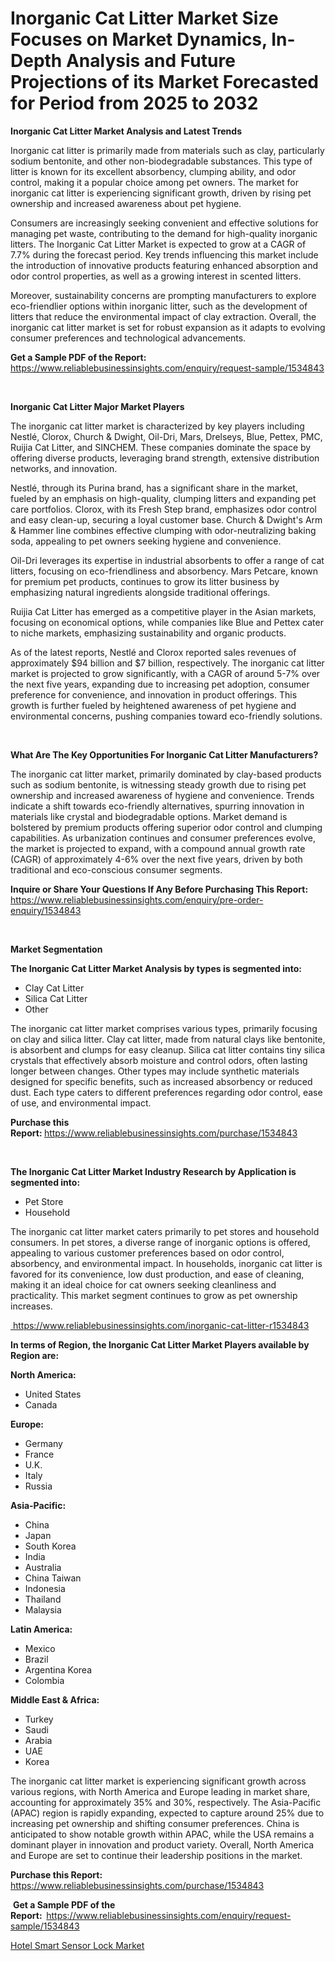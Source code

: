 <p><h1>Inorganic Cat Litter Market Size Focuses on Market Dynamics, In-Depth Analysis and Future Projections of its Market Forecasted for Period from 2025 to 2032</h1></p><p><strong>Inorganic Cat Litter Market Analysis and Latest Trends</strong></p>
<p><p>Inorganic cat litter is primarily made from materials such as clay, particularly sodium bentonite, and other non-biodegradable substances. This type of litter is known for its excellent absorbency, clumping ability, and odor control, making it a popular choice among pet owners. The market for inorganic cat litter is experiencing significant growth, driven by rising pet ownership and increased awareness about pet hygiene. </p><p>Consumers are increasingly seeking convenient and effective solutions for managing pet waste, contributing to the demand for high-quality inorganic litters. The Inorganic Cat Litter Market is expected to grow at a CAGR of 7.7% during the forecast period. Key trends influencing this market include the introduction of innovative products featuring enhanced absorption and odor control properties, as well as a growing interest in scented litters. </p><p>Moreover, sustainability concerns are prompting manufacturers to explore eco-friendlier options within inorganic litter, such as the development of litters that reduce the environmental impact of clay extraction. Overall, the inorganic cat litter market is set for robust expansion as it adapts to evolving consumer preferences and technological advancements.</p></p>
<p><strong>Get a Sample PDF of the Report:&nbsp;</strong> <a href="https://www.reliablebusinessinsights.com/enquiry/request-sample/1534843?utm_campaign=2940&utm_medium=2&utm_source=Github&utm_content=ia&utm_term=05042025&utm_id=inorganic-cat-litter">https://www.reliablebusinessinsights.com/enquiry/request-sample/1534843</a></p>
<p>&nbsp;</p>
<p><strong>Inorganic Cat Litter Major Market Players</strong></p>
<p><p>The inorganic cat litter market is characterized by key players including Nestlé, Clorox, Church & Dwight, Oil-Dri, Mars, Drelseys, Blue, Pettex, PMC, Ruijia Cat Litter, and SINCHEM. These companies dominate the space by offering diverse products, leveraging brand strength, extensive distribution networks, and innovation.</p><p>Nestlé, through its Purina brand, has a significant share in the market, fueled by an emphasis on high-quality, clumping litters and expanding pet care portfolios. Clorox, with its Fresh Step brand, emphasizes odor control and easy clean-up, securing a loyal customer base. Church & Dwight's Arm & Hammer line combines effective clumping with odor-neutralizing baking soda, appealing to pet owners seeking hygiene and convenience.</p><p>Oil-Dri leverages its expertise in industrial absorbents to offer a range of cat litters, focusing on eco-friendliness and absorbency. Mars Petcare, known for premium pet products, continues to grow its litter business by emphasizing natural ingredients alongside traditional offerings.</p><p>Ruijia Cat Litter has emerged as a competitive player in the Asian markets, focusing on economical options, while companies like Blue and Pettex cater to niche markets, emphasizing sustainability and organic products.</p><p>As of the latest reports, Nestlé and Clorox reported sales revenues of approximately $94 billion and $7 billion, respectively. The inorganic cat litter market is projected to grow significantly, with a CAGR of around 5-7% over the next five years, expanding due to increasing pet adoption, consumer preference for convenience, and innovation in product offerings. This growth is further fueled by heightened awareness of pet hygiene and environmental concerns, pushing companies toward eco-friendly solutions.</p></p>
<p>&nbsp;</p>
<p><strong>What Are The Key Opportunities For Inorganic Cat Litter Manufacturers?</strong></p>
<p><p>The inorganic cat litter market, primarily dominated by clay-based products such as sodium bentonite, is witnessing steady growth due to rising pet ownership and increased awareness of hygiene and convenience. Trends indicate a shift towards eco-friendly alternatives, spurring innovation in materials like crystal and biodegradable options. Market demand is bolstered by premium products offering superior odor control and clumping capabilities. As urbanization continues and consumer preferences evolve, the market is projected to expand, with a compound annual growth rate (CAGR) of approximately 4-6% over the next five years, driven by both traditional and eco-conscious consumer segments.</p></p>
<p><strong>Inquire or Share Your Questions If Any Before Purchasing This Report:</strong> <a href="https://www.reliablebusinessinsights.com/enquiry/pre-order-enquiry/1534843?utm_campaign=2940&utm_medium=2&utm_source=Github&utm_content=ia&utm_term=05042025&utm_id=inorganic-cat-litter">https://www.reliablebusinessinsights.com/enquiry/pre-order-enquiry/1534843</a></p>
<p>&nbsp;</p>
<p><strong>Market Segmentation</strong></p>
<p><strong>The Inorganic Cat Litter Market Analysis by types is segmented into:</strong></p>
<p><ul><li>Clay Cat Litter</li><li>Silica Cat Litter</li><li>Other</li></ul></p>
<p><p>The inorganic cat litter market comprises various types, primarily focusing on clay and silica litter. Clay cat litter, made from natural clays like bentonite, is absorbent and clumps for easy cleanup. Silica cat litter contains tiny silica crystals that effectively absorb moisture and control odors, often lasting longer between changes. Other types may include synthetic materials designed for specific benefits, such as increased absorbency or reduced dust. Each type caters to different preferences regarding odor control, ease of use, and environmental impact.</p></p>
<p><strong>Purchase this Report:&nbsp;</strong><a href="https://www.reliablebusinessinsights.com/purchase/1534843?utm_campaign=2940&utm_medium=2&utm_source=Github&utm_content=ia&utm_term=05042025&utm_id=inorganic-cat-litter">https://www.reliablebusinessinsights.com/purchase/1534843</a></p>
<p>&nbsp;</p>
<p><strong>The Inorganic Cat Litter Market Industry Research by Application is segmented into:</strong></p>
<p><ul><li>Pet Store</li><li>Household</li></ul></p>
<p><p>The inorganic cat litter market caters primarily to pet stores and household consumers. In pet stores, a diverse range of inorganic options is offered, appealing to various customer preferences based on odor control, absorbency, and environmental impact. In households, inorganic cat litter is favored for its convenience, low dust production, and ease of cleaning, making it an ideal choice for cat owners seeking cleanliness and practicality. This market segment continues to grow as pet ownership increases.</p></p>
<p><a href="https://www.reliablebusinessinsights.com/inorganic-cat-litter-r1534843?utm_campaign=2940&utm_medium=2&utm_source=Github&utm_content=ia&utm_term=05042025&utm_id=inorganic-cat-litter">&nbsp;https://www.reliablebusinessinsights.com/inorganic-cat-litter-r1534843</a></p>
<p><strong>In terms of Region, the Inorganic Cat Litter Market Players available by Region are:</strong></p>
<p>
    <p> <strong> North America: </strong>
        <ul>
            <li>United States</li>
            <li>Canada</li>
        </ul>
        </p> 
    <p> <strong> Europe: </strong>
        <ul>
            <li>Germany</li>
            <li>France</li>
            <li>U.K.</li>
            <li>Italy</li>
            <li>Russia</li>
        </ul>
        </p> 
    <p> <strong> Asia-Pacific: </strong>
        <ul>
            <li>China</li>
            <li>Japan</li>
            <li>South Korea</li>
            <li>India</li>
            <li>Australia</li>
            <li>China Taiwan</li>
            <li>Indonesia</li>
            <li>Thailand</li>
            <li>Malaysia</li>
        </ul>
        </p> 
    <p> <strong> Latin America: </strong>
        <ul>
            <li>Mexico</li>
            <li>Brazil</li>
            <li>Argentina Korea</li>
            <li>Colombia</li>
        </ul>
        </p> 
    <p> <strong> Middle East & Africa: </strong>
        <ul>
            <li>Turkey</li>
            <li>Saudi</li>
            <li>Arabia</li>
            <li>UAE</li>
            <li>Korea</li>
        </ul>
    </p>
    </p>
<p><p>The inorganic cat litter market is experiencing significant growth across various regions, with North America and Europe leading in market share, accounting for approximately 35% and 30%, respectively. The Asia-Pacific (APAC) region is rapidly expanding, expected to capture around 25% due to increasing pet ownership and shifting consumer preferences. China is anticipated to show notable growth within APAC, while the USA remains a dominant player in innovation and product variety. Overall, North America and Europe are set to continue their leadership positions in the market.</p></p>
<p><strong>Purchase this Report: </strong><a href="https://www.reliablebusinessinsights.com/purchase/1534843?utm_campaign=2940&utm_medium=2&utm_source=Github&utm_content=ia&utm_term=05042025&utm_id=inorganic-cat-litter">https://www.reliablebusinessinsights.com/purchase/1534843</a></p>
<p>&nbsp;<strong>Get a Sample PDF of the Report:&nbsp;&nbsp;</strong><a href="https://www.reliablebusinessinsights.com/enquiry/request-sample/1534843?utm_campaign=2940&utm_medium=2&utm_source=Github&utm_content=ia&utm_term=05042025&utm_id=inorganic-cat-litter">https://www.reliablebusinessinsights.com/enquiry/request-sample/1534843</a></p>
<p><strong></strong></p>
<p><p><a href="https://github.com/ElviraLeka1962/Market-Research-Report-List-1/blob/main/hotel-smart-sensor-lock-market.md?utm_campaign=2940&utm_medium=2&utm_source=Github&utm_content=ia&utm_term=05042025&utm_id=inorganic-cat-litter">Hotel Smart Sensor Lock Market</a></p></p>